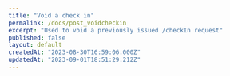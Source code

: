 ```yaml
---
title: "Void a check in"
permalink: /docs/post_voidcheckin
excerpt: "Used to void a previously issued /checkIn request"
published: false
layout: default
createdAt: "2023-08-30T16:59:06.000Z"
updatedAt: "2023-09-01T18:51:29.212Z"
---
```

